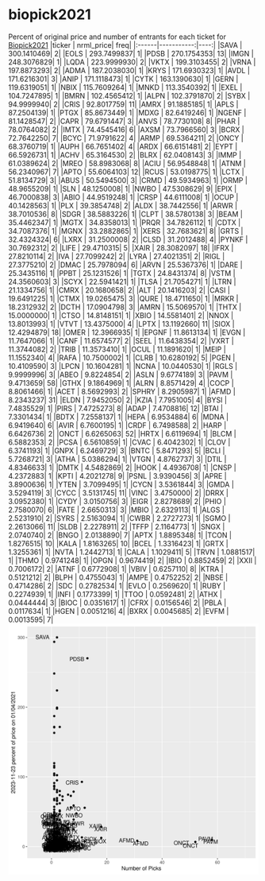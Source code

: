 # biopick2021
Percent of original price and number of entrants for each ticket for [Biopick2021](https://twitter.com/hashtag/Biopick2021)
|ticker |  nrml_price| freq|
|:------|-----------:|----:|
|SAVA   | 300.1410469|    2|
|EOLS   | 293.7499837|    1|
|PDSB   | 270.1754353|   13|
|IMGN   | 248.3076829|    1|
|LQDA   | 223.9999930|    2|
|VKTX   | 199.3103455|    2|
|VRNA   | 197.8873293|    2|
|ADMA   | 187.2038030|    1|
|KRYS   | 171.6930323|    1|
|AVDL   | 171.6216301|    3|
|ANIP   | 171.1118473|    1|
|CYTK   | 163.1390630|    1|
|GERN   | 119.6319051|    1|
|NBIX   | 115.7609264|    1|
|MNKD   | 113.3540392|    1|
|EXEL   | 104.7247895|    1|
|BMRN   | 102.4565412|    1|
|ALPN   | 102.3791870|    2|
|SYBX   |  94.9999940|    2|
|CRIS   |  92.8017759|   11|
|AMRX   |  91.1885185|    1|
|APLS   |  87.2504139|    1|
|PTGX   |  85.8673449|    1|
|MDXG   |  82.6419246|    1|
|NGENF  |  81.1428547|    2|
|CAPR   |  79.6791447|    3|
|ANVS   |  78.7730108|    8|
|PHAR   |  78.0764082|    2|
|IMTX   |  74.4545416|    6|
|AXSM   |  73.7966560|    3|
|BCRX   |  72.7642250|    7|
|BCYC   |  71.9791622|    4|
|ARMP   |  69.5364211|    2|
|ONCY   |  68.3760719|    1|
|AUPH   |  66.7651402|    4|
|ARDX   |  66.6151481|    2|
|EYPT   |  66.5926731|    1|
|ACHV   |  65.3164530|    2|
|BLRX   |  62.0408143|    3|
|IMMP   |  61.0389624|    2|
|MREO   |  58.8983068|    8|
|ACIU   |  56.9548848|    1|
|ATNM   |  56.2340967|    7|
|APTO   |  55.6064103|   12|
|RCUS   |  53.0198775|    1|
|LCTX   |  51.8134729|    3|
|ABUS   |  50.5494500|    3|
|CRMD   |  49.5934963|    1|
|ORMP   |  48.9655209|    1|
|SLN    |  48.1250008|    1|
|NWBO   |  47.5308629|    9|
|EPIX   |  46.7000838|    3|
|ABIO   |  44.9519248|    1|
|CRSP   |  44.6111008|    1|
|OCUP   |  40.1428563|    1|
|PLX    |  39.3854748|    2|
|ALDX   |  38.7442556|    1|
|ARWR   |  38.7010536|    8|
|SDGR   |  38.5883226|    1|
|CLPT   |  38.5780138|    3|
|BEAM   |  35.4462347|    1|
|MGTX   |  34.8358013|    1|
|PRQR   |  34.7826112|    1|
|CDTX   |  34.7087376|    1|
|MGNX   |  33.2882865|    1|
|XERS   |  32.7683621|    8|
|GRTS   |  32.4324324|    6|
|LXRX   |  31.2500008|    2|
|CLSD   |  31.2012488|    4|
|PYNKF  |  30.7692312|    2|
|LIFE   |  29.4710315|    5|
|XAIR   |  28.3082097|   18|
|IFRX   |  27.8210114|    2|
|IVA    |  27.7099242|    2|
|LYRA   |  27.4021351|    2|
|RIGL   |  27.3775210|    2|
|DMAC   |  25.7978094|    6|
|ARVN   |  25.5367376|    1|
|DARE   |  25.3435116|    1|
|PPBT   |  25.1231526|    1|
|TGTX   |  24.8431374|    8|
|VSTM   |  24.3560603|    3|
|SCYX   |  22.5941421|    1|
|TLSA   |  21.7054271|    1|
|LTRN   |  21.1334756|    1|
|CMRX   |  20.1680658|    2|
|ALT    |  20.1416203|    2|
|CASI   |  19.6491225|    1|
|CTMX   |  19.0265475|    3|
|QURE   |  18.4711650|    1|
|MRKR   |  18.2312932|    2|
|DCTH   |  17.0904798|    3|
|AMRN   |  15.5069570|    1|
|THTX   |  15.0000000|    1|
|CTSO   |  14.8148151|    1|
|XBIO   |  14.5581401|    2|
|NNOX   |  13.8013993|    1|
|VTVT   |  13.4375000|    4|
|LPTX   |  13.1192660|   11|
|SIOX   |  12.4294879|   18|
|OMER   |  12.3966935|    1|
|EPGNF  |  11.8613134|    1|
|EVGN   |  11.7647066|    1|
|CANF   |  11.6574577|    2|
|SEEL   |  11.6438354|    2|
|VXRT   |  11.3744082|    2|
|TRIB   |  11.3573410|    1|
|OCUL   |  11.1891620|    1|
|MEIP   |  11.1552340|    4|
|RAFA   |  10.7500002|    1|
|CLRB   |  10.6280192|    5|
|PGEN   |  10.4109590|    3|
|LPCN   |  10.1604281|    1|
|NCNA   |  10.0440530|    1|
|RGLS   |   9.9999996|    3|
|ABEO   |   9.8224854|    2|
|ASLN   |   9.6774189|    3|
|PAVM   |   9.4713659|   58|
|GTHX   |   9.1864969|    1|
|ALRN   |   8.8571429|    4|
|COCP   |   8.8061466|    1|
|ACET   |   8.5692993|    2|
|SPHRY  |   8.2905987|    1|
|AFMD   |   8.2343237|   31|
|ELDN   |   7.9452050|    2|
|KZIA   |   7.7951005|    4|
|BYSI   |   7.4835529|    1|
|PIRS   |   7.4725273|    8|
|ADAP   |   7.4708816|   12|
|BTAI   |   7.3301434|    1|
|BDTX   |   7.2558137|    1|
|HEPA   |   6.9534884|    6|
|MDNA   |   6.9419640|    6|
|AVIR   |   6.7600195|    1|
|CRDF   |   6.7498588|    2|
|HARP   |   6.6426736|    2|
|ONCT   |   6.6265063|   52|
|HRTX   |   6.6119694|    1|
|BLCM   |   6.5882353|    2|
|PCSA   |   6.5610859|    1|
|CVAC   |   6.4042302|    1|
|CLOV   |   6.3741193|    1|
|GNPX   |   6.2469729|    3|
|BNTC   |   5.8471293|    5|
|BCLI   |   5.7268721|    3|
|ATHA   |   5.0386294|    1|
|VTGN   |   4.8762737|    3|
|DTIL   |   4.8346633|    1|
|DMTK   |   4.5482869|    2|
|HOOK   |   4.4936708|    1|
|CNSP   |   4.2372883|    1|
|KPTI   |   4.2021278|    9|
|PSNL   |   3.9390456|    3|
|APRE   |   3.8900636|    1|
|YTEN   |   3.7099495|    1|
|CYCN   |   3.5361844|    3|
|GMDA   |   3.5294119|    3|
|CYCC   |   3.5131745|   11|
|VINC   |   3.4750000|    2|
|DRRX   |   3.0952380|    1|
|CYDY   |   3.0150756|    3|
|EIGR   |   2.8278689|    2|
|PHIO   |   2.7580070|    6|
|FATE   |   2.6650313|    3|
|MBIO   |   2.6329113|    1|
|ALGS   |   2.5231910|    2|
|SYRS   |   2.5163094|    1|
|CWBR   |   2.2727273|    1|
|SGMO   |   2.2613066|   11|
|SLDB   |   2.2278911|    2|
|TFFP   |   2.1164773|    1|
|SNGX   |   2.0740740|    2|
|BNGO   |   2.0138890|    7|
|APTX   |   1.8895348|    1|
|TCON   |   1.8276515|   10|
|KALA   |   1.8163265|   10|
|BCEL   |   1.3316423|    1|
|GRTX   |   1.3255361|    1|
|NVTA   |   1.2442713|    1|
|CALA   |   1.1029411|    5|
|TRVN   |   1.0881517|    1|
|THMO   |   0.9741248|    1|
|OPGN   |   0.9674419|    2|
|IBIO   |   0.8852459|    2|
|XXII   |   0.7006172|    2|
|ATNF   |   0.6772908|    1|
|VBIV   |   0.6257110|    8|
|KTRA   |   0.5121212|    2|
|BLPH   |   0.4755043|    1|
|AMPE   |   0.4752252|    2|
|NBSE   |   0.4714286|    2|
|SDC    |   0.2782534|    1|
|EVLO   |   0.2569620|    1|
|RUBY   |   0.2274939|    1|
|INFI   |   0.1773399|    1|
|TTOO   |   0.0592481|    2|
|ATHX   |   0.0444444|    3|
|BIOC   |   0.0351617|    1|
|CFRX   |   0.0156546|    2|
|PBLA   |   0.0117634|    1|
|HGEN   |   0.0051216|    4|
|BXRX   |   0.0045685|    2|
|EVFM   |   0.0013595|    7|
![retvspicks](biopicks.png?raw=true)
